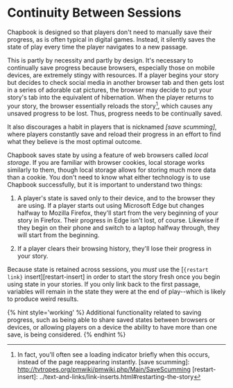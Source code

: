 # Continuity Between Sessions

Chapbook is designed so that players don't need to manually save their progress, as is often typical in digital games. Instead, it silently saves the state of play every time the player navigates to a new passage.

This is partly by necessity and partly by design. It's necessary to continually save progress because browsers, especially those on mobile devices, are extremely stingy with resources. If a player begins your story but decides to check social media in another browser tab and then gets lost in a series of adorable cat pictures, the browser may decide to put your story's tab into the equivalent of hibernation. When the player returns to your story, the browser essentially reloads the story[^1], which causes any unsaved progress to be lost. Thus, progress needs to be continually saved.

It also discourages a habit in players that is nicknamed _[save scumming]_, where players constantly save and reload their progress in an effort to find what they believe is the most optimal outcome. 

Chapbook saves state by using a feature of web browsers called _local storage_. If you are familiar with browser cookies, local storage works similarly to them, though local storage allows for storing much more data than a cookie. You don't need to know what either technology is to use Chapbook successfully, but it is important to understand two things:

1. A player's state is saved only to their device, and to the browser they are using. If a player starts out using Microsoft Edge but changes halfway to Mozilla Firefox, they'll start from the very beginning of your story in Firefox. Their progress in Edge isn't lost, of course. Likewise if they begin on their phone and switch to a laptop halfway through, they will start from the beginning.

2. If a player clears their browsing history, they'll lose their progress in your story.

Because state is retained across sessions, you _must_ use the [`{restart link}` insert][restart-insert] in order to start the story fresh once you begin using state in your stories. If you only link back to the first passage, variables will remain in the state they were at the end of play--which is likely to produce weird results.

{% hint style='working' %}
Additional functionality related to saving progress, such as being able to share saved states between browsers or devices, or allowing players on a device the ability to have more than one save, is being considered.
{% endhint %}

[^1]: In fact, you'll often see a loading indicator briefly when this occurs, instead of the page reappearing instantly.
[save scumming]: http://tvtropes.org/pmwiki/pmwiki.php/Main/SaveScumming
[restart-insert]: ../text-and-links/link-inserts.html#restarting-the-story